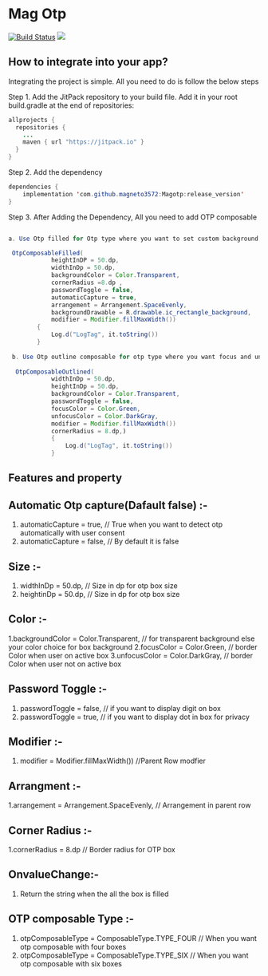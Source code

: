 # Mag Otp

[![Build Status](https://travis-ci.com/phplicengine/bitly.svg?branch=master)](https://travis-ci.com/phplicengine/bitly)
[![](https://jitpack.io/v/magneto3572/Magotp.svg)](https://jitpack.io/#magneto3572/Magotp)


## How to integrate into your app?
Integrating the project is simple. All you need to do is follow the below steps

Step 1. Add the JitPack repository to your build file. Add it in your root build.gradle at the end of repositories:

```java
allprojects {
  repositories {
    ...
    maven { url "https://jitpack.io" }
  }
}
```
Step 2. Add the dependency
```java
dependencies {
    implementation 'com.github.magneto3572:Magotp:release_version'
}
```

Step 3. After Adding the Dependency, All you need to add OTP composable
```java

a. Use Otp filled for Otp type where you want to set custom background drawable

 OtpComposableFilled(
            heightInDP = 50.dp,
            widthInDp = 50.dp,
            backgroundColor = Color.Transparent,
            cornerRadius =8.dp ,
            passwordToggle = false,
            automaticCapture = true,
            arrangement = Arrangement.SpaceEvenly,
            backgroundDrawable = R.drawable.ic_rectangle_background,
            modifier = Modifier.fillMaxWidth())
        {
            Log.d("LogTag", it.toString())
        }
        
 b. Use Otp outline composable for otp type where you want focus and unfocus border
 
  OtpComposableOutlined(
            widthInDp = 50.dp,
            heightInDp = 50.dp,
            backgroundColor = Color.Transparent,
            passwordToggle = false,
            focusColor = Color.Green,
            unfocusColor = Color.DarkGray,
            modifier = Modifier.fillMaxWidth())
            cornerRadius = 8.dp,)
            {
                Log.d("LogTag", it.toString())
            }
```
## Features and property

## Automatic Otp capture(Dafault false) :-

1. automaticCapture = true,  // True when you want to detect otp automatically with user consent
2. automaticCapture = false, // By default it is false

## Size :-

1. widthInDp = 50.dp,  // Size in dp for otp box size
2. heightinDp = 50.dp, // Size in dp for otp box size

## Color :-

1.backgroundColor = Color.Transparent, // for transparent background else your color choice for box background
2.focusColor = Color.Green,  // border Color when user on active box
3.unfocusColor = Color.DarkGray, // border Color when user not on active box

## Password Toggle :-

1. passwordToggle = false, // if you want to display digit on box
2. passwordToggle = true, // if you want to display dot in box for privacy

## Modifier :-

1. modifier = Modifier.fillMaxWidth()) //Parent Row modfier

## Arrangment :-

1.arrangement = Arrangement.SpaceEvenly, // Arrangement in parent row

## Corner Radius :-

1.cornerRadius = 8.dp // Border radius for OTP box

## OnvalueChange:-

1. Return the string when the all the box is filled

## OTP composable Type :-

1. otpComposableType = ComposableType.TYPE_FOUR // When you want otp composable with four boxes
2. otpComposableType = ComposableType.TYPE_SIX // When you want otp composable with six boxes


